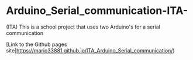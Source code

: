 # Arduino_Serial_communication-ITA-
(ITA) This is a school project that uses two Arduino's for a serial communication

[Link to the Github pages site]https://mario33881.github.io/ITA_Arduino_Serial_communication/)
